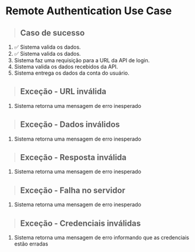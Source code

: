 # Remote Authentication Use Case

> ## Caso de sucesso

1. ✅ Sistema valida os dados.
2. ✅ Sistema valida os dados.
3. Sistema faz uma requisição para a URL da API de login.
4. Sistema valida os dados recebidos da API.
5. Sistema entrega os dados da conta do usuário.

> ## Exceção - URL inválida

1. Sistema retorna uma mensagem de erro inesperado

> ## Exceção - Dados inválidos

1. Sistema retorna uma mensagem de erro inesperado

> ## Exceção - Resposta inválida

1. Sistema retorna uma mensagem de erro inesperado

> ## Exceção - Falha no servidor

1. Sistema retorna uma mensagem de erro inesperado

> ## Exceção - Credenciais inválidas

1. Sistema retorna uma mensagem de erro informando que as credenciais estão erradas
